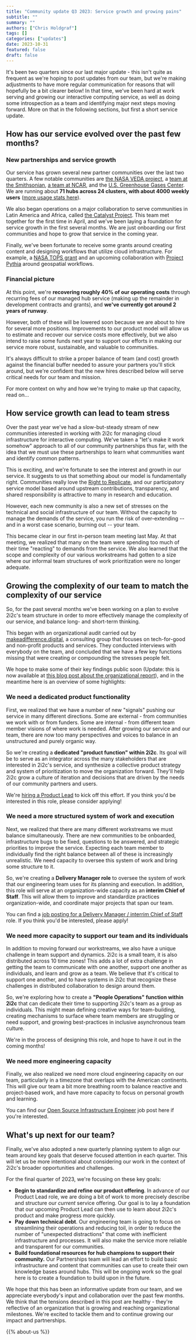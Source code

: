 ```yaml
---
title: "Community update Q3 2023: Service growth and growing pains"
subtitle: ""
summary: ""
authors: ["Chris Holdgraf"]
tags: []
categories: ["updates"]
date: 2023-10-31
featured: false
draft: false
---
```


It's been two quarters since our last major update - this isn't quite as frequent as we're hoping to post updates from our team, but we're making adjustments to have more regular communication for reasons that will hopefully be a bit clearer below!
In that time, we've been hard at work serving and growing our interactive computing service, as well as doing some introspection as a team and identifying major next steps moving forward.
More on that in the following sections, but first a short service update.

## How has our service evolved over the past few months?

### New partnerships and service growth

Our service has grown several new partner communities over the last two quarters. A few notable communities are [the NASA VEDA project](https://nasa-veda.2i2c.cloud/), a [team at the Smithsonian](https://smithsonian.2i2c.cloud/), [a team at NCAR](https://ncar-cisl.2i2c.cloud/), and the [U.S. Greenhouse Gases Center](https://hub.ghg.center/). We are running about **71 hubs across 24 clusters, with about 4000 weekly users** ([more usage stats here](https://2i2c.org/kpis/cloud/)).

We also began operations on a major collaboration to serve communities in Latin America and Africa, called [the Catalyst Project](https://zenodo.org/records/7025288).
This team met together for the first time in April, and we've been laying a foundation for service growth in the first several months.
We are just onboarding our first communities and hope to grow that service in the coming year.

Finally, we've been fortunate to receive some grants around creating content and designing workflows that utilize cloud infrastructure. For example, a [NASA TOPS grant](https://nasa.github.io/Transform-to-Open-Science/open-science-101/) and an upcoming collaboration with [Project Pythia](https://projectpythia.org/) around geospatial workflows.

### Financial picture

At this point, we're **recovering roughly 40% of our operating costs** through recurring fees of our managed hub service (making up the remainder in development contracts and grants), and **we've currently got around 2 years of runway**.

However, both of these will be lowered soon because we are about to hire for several more positions.
Improvements to our product model will allow us to estimate and recover our service costs more effectively, but we also intend to raise some funds next year to support our efforts in making our service more robust, sustainable, and valuable to communities.

It's always difficult to strike a proper balance of team (and cost) growth against the financial buffer needed to assure your partners you'll stick around, but we're confident that the new hires described below will serve critical needs for our team and mission.

For more context on why and how we're trying to make up that capacity, read on...

## How service growth can lead to team stress

Over the past year we've had a slow-but-steady stream of new communities interested in working with 2i2c for managing cloud infrastructure for interactive computing.
We've taken a "let's make it work somehow" approach to all of our community partnerships thus far, with the idea that we must use these partnerships to learn what communities want and identify common patterns.

This is exciting, and we're fortunate to see the interest and growth in our service.
It suggests to us that something about our model is fundamentally right.
Communities really love the [Right to Replicate](https://2i2c.org/right-to-replicate), and our participatory service model based around upstream contributions, transparency, and shared responsibility is attractive to many in research and education.

However, each new community is also a new set of stresses on the technical and social infrastructure of our team.
Without the capacity to manage the demands of the service, you run the risk of over-extending -- and in a worst case scenario, burning out -- your team.

This became clear in our first in-person team meeting last May.
At that meeting, we realized that many on the team were spending too much of their time "reacting" to demands from the service.
We also learned that the scope and complexity of our various workstreams had gotten to a size where our informal team structures of work prioritization were no longer adequate.

## Growing the complexity of our team to match the complexity of our service

So, for the past several months we've been working on a plan to evolve 2i2c's team structure in order to more effectively manage the complexity of our service, and balance long- and short-term thinking.

This began with an organizational audit carried out by [makeadifference.digital](https://www.makeadifference.digital/), a consulting group that focuses on tech-for-good and non-profit products and services.
They conducted interviews with everybody on the team, and concluded that we have a few key functions missing that were creating or compounding the stresses people felt.

We hope to make some of their key findings public soon (Update: this is now available at [this blog post about the organizational report](/blog/2023/organizational-report/)), and in the meantime here is an overview of some highlights:

### We need a dedicated product functionality

First, we realized that we have a number of new "signals" pushing our service in many different directions.
Some are external - from communities we work with or from funders. Some are internal - from different team member visions of where work is needed.
After growing our service and our team, there are now too many perspectives and voices to balance in an unstructured and purely organic way.

So we're creating a **dedicated "product function" within 2i2c**.
Its goal will be to serve as an integrator across the many stakeholders that are interested in 2i2c's service, and synthesize a collective product strategy and system of prioritization to move the organization forward.
They'll help 2i2c grow a culture of iteration and decisions that are driven by the needs of our community partners and users.

We're [hiring a Product Lead](https://2i2c.org/jobs/2023/product-lead/) to kick off this effort.
If you think you'd be interested in this role, please consider applying!

### We need a more structured system of work and execution

Next, we realized that there are many different workstreams we must balance simultaneously.
There are new communities to be onboarded, infrastructure bugs to be fixed, questions to be answered, and strategic priorities to improve the service.
Expecting each team member to individually find the right balance between all of these is increasingly unrealistic.
We need capacity to oversee this system of work and bring some structure to it.

So, we're creating a **Delivery Manager role** to oversee the system of work that our engineering team uses for its planning and execution.
In addition, this role will serve at an organization-wide capacity as an **interim Chief of Staff**.
This will allow them to improve and standardize practices organization-wide, and coordinate major projects that span our team.

You can find a [job posting for a Delivery Manager / interrim Chief of Staff](https://2i2c.org/jobs/2023/delivery-manager/) role.
If you think you'd be interested, please apply!

### We need more capacity to support our team and its individuals

In addition to moving forward our workstreams, we also have a unique challenge in team support and dynamics.
2i2c is a small team, it is also distributed across 10 time zones!
This adds a lot of extra challenge in getting the team to communicate with one another, support one another as individuals, and learn and grow as a team.
We believe that it's critical to support one another, and to have systems in 2i2c that recognize these challenges in distributed collaboration to design around them.

So, we're exploring how to create a **"People Operations" function within 2i2c** that can dedicate their time to supporting 2i2c's team as a group as individuals.
This might mean defining creative ways for team-building, creating mechanisms to surface where team members are struggling or need support, and growing best-practices in inclusive asynchronous team culture.

We're in the process of designing this role, and hope to have it out in the coming months!

### We need more engineering capacity

Finally, we also realized we need more cloud engineering capacity on our team, particularly in a timezone that overlaps with the American continents.
This will give our team a bit more breathing room to balance reactive and project-based work, and have more capacity to focus on personal growth and learning.

You can find our [Open Source Infrastructure Engineer](https://2i2c.org/jobs/2023/23qq4-open-source-infrastructure-engineer/) job post here if you're interested.

## What's up next for our team?

Finally, we've also adopted a new quarterly planning system to align our team around key goals that deserve focused attention in each quarter.
This will let us be more intentional about considering our work in the context of 2i2c's broader opportunities and challenges.

For the final quarter of 2023, we're focusing on these key goals:

* **Begin to standardize and refine our product offering**.
  In advance of our Product Lead role, we are doing a bit of work to more precisely describe and structure our _current_ service offering.
  Our goal is to lay a foundation that our upcoming Product Lead can then use to learn about 2i2c's product and make progress more quickly.
* **Pay down technical debt**.
  Our engineering team is going to focus on streamlining their operations and reducing toil, in order to reduce the number of "unexpected distractions" that come with inefficient infrastructure and processes.
  It will also make the service more reliable and transparent for our communities.
* **Build foundational resources for hub champions to support their community.**
  Our Partnerships team will lead an effort to build basic infrastructure and content that communities can use to create their own knowledge bases around hubs. This will be ongoing work so the goal here is to create a foundation to build upon in the future.

We hope that this has been an informative update from our team, and we appreciate everybody's input and collaboration over the past few months.
We think that the tensions described in this post are healthy - they're reflective of an organization that is growing and reaching organizational milestones.
We're excited to tackle them and to continue growing our impact and partnerships.

{{% about-us %}}
